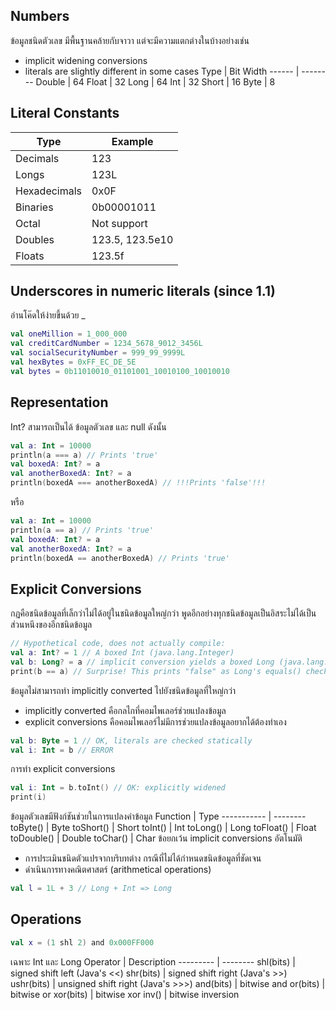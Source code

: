 ## Numbers
ข้อมูลชนิดตัวเลข มีพื้นฐานคล้ายกับจาวา แต่จะมีความแตกต่างในบ้างอย่างเช่น 
* implicit widening conversions
* literals are slightly different in some cases
Type  | Bit Width
------ | --------
Double | 64
Float  | 32
Long | 64
Int | 32
Short  | 16
Byte  | 8
## Literal Constants
Type  | Example
------ | --------
Decimals | 123
Longs  | 123L
Hexadecimals | 0x0F
Binaries | 0b00001011
Octal  | Not support
Doubles  | 123.5, 123.5e10
Floats  | 123.5f
## Underscores in numeric literals (since 1.1)
อ่านโค๊ดให้ง่ายขึ้นด้วย _
```kotlin
val oneMillion = 1_000_000
val creditCardNumber = 1234_5678_9012_3456L
val socialSecurityNumber = 999_99_9999L
val hexBytes = 0xFF_EC_DE_5E
val bytes = 0b11010010_01101001_10010100_10010010
```
## Representation
Int? สามารถเป็นได้ ข้อมูลตัวเลข และ null ดังนั้น
```kotlin
val a: Int = 10000
println(a === a) // Prints 'true'
val boxedA: Int? = a
val anotherBoxedA: Int? = a
println(boxedA === anotherBoxedA) // !!!Prints 'false'!!!
```
หรือ
```kotlin
val a: Int = 10000
println(a == a) // Prints 'true'
val boxedA: Int? = a
val anotherBoxedA: Int? = a
println(boxedA == anotherBoxedA) // Prints 'true'
```
## Explicit Conversions
กฏคือชนิดข้อมูลที่เล็กว่าไม่ได้อยู่ในชนิดข้อมูลใหญ่กว่า พูดอีกอย่างทุกชนิดข้อมูลเป็นอิสระไม่ได้เป็นส่วนหนึงของอีกชนิดข้อมูล
```kotlin
// Hypothetical code, does not actually compile:
val a: Int? = 1 // A boxed Int (java.lang.Integer)
val b: Long? = a // implicit conversion yields a boxed Long (java.lang.Long)
print(b == a) // Surprise! This prints "false" as Long's equals() checks whether the other is Long as well
```
ข้อมูลไม่สามารถทำ implicitly converted ไปยังชนิดข้อมูลที่ใหญ่กว่า
* implicitly converted คือกลไกที่คอมไพเลอร์ช่วยแปลงข้อมูล 
* explicit conversions คือคอมไพเลอร์ไม่มีการช่วยแปลงข้อมูลอยากได้ต้องทำเอง
```kotlin
val b: Byte = 1 // OK, literals are checked statically
val i: Int = b // ERROR
```
การทำ explicit conversions
```kotlin
val i: Int = b.toInt() // OK: explicitly widened
print(i)
```
ข้อมูลตัวเลขมีฟังก์ชันช่วยในการแปลงค่าข้อมูล
Function    | Type
----------- | --------
toByte()    | Byte
toShort()   | Short
toInt()     | Int
toLong()    | Long
toFloat()   | Float
toDouble()  | Double
toChar()    | Char
ข้อยกเว้น implicit conversions อัตโนมัติ
* การประเมินชนิดตัวแปรจากบริบทต่าง กรณีที่ไม่ได้กำหนดชนิดข้อมูลที่ชัดเจน
* ดำเนินการทางคณิตศาสตร์ (arithmetical operations)
```kotlin
val l = 1L + 3 // Long + Int => Long
```
## Operations
```kotlin
val x = (1 shl 2) and 0x000FF000
```
เฉพาะ Int และ Long
Operator     | Description
---------    | --------
shl(bits)    | signed shift left (Java's <<)
shr(bits)    | signed shift right (Java's >>)
ushr(bits)   | unsigned shift right (Java's >>>)
and(bits)    | bitwise and
or(bits)     | bitwise or
xor(bits)    | bitwise xor
inv()        | bitwise inversion